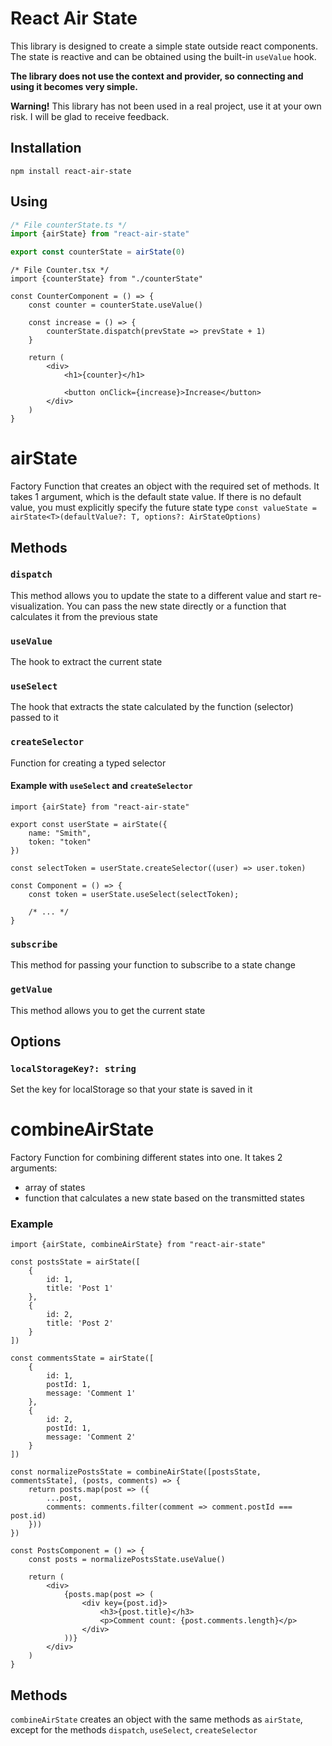 # React Air State

This library is designed to create a simple state outside react components.
The state is reactive and can be obtained using the built-in `useValue` hook.

**The library does not use the context and provider, so connecting and using it becomes very simple.**

**Warning!** This library has not been used in a real project, use it at your own risk. I will be glad to receive feedback.

## Installation

```npm
npm install react-air-state
```

## Using

```ts
/* File counterState.ts */
import {airState} from "react-air-state"

export const counterState = airState(0)
```

```tsx
/* File Counter.tsx */
import {counterState} from "./counterState"

const CounterComponent = () => {
    const counter = counterState.useValue()

    const increase = () => {
        counterState.dispatch(prevState => prevState + 1)
    }
    
    return (
        <div>
            <h1>{counter}</h1>
            
            <button onClick={increase}>Increase</button>
        </div>
    )
}
```


# airState

Factory Function that creates an object with the required set of methods.
It takes 1 argument, which is the default state value.
If there is no default value, you must explicitly specify the future state type
`const valueState = airState<T>(defaultValue?: T, options?: AirStateOptions)`

## Methods

### `dispatch`
This method allows you to update the state to a different value and start re-visualization. You can pass the new state directly or a function that calculates it from the previous state

### `useValue`
The hook to extract the current state

### `useSelect`
The hook that extracts the state calculated by the function (selector) passed to it

### `createSelector`
Function for creating a typed selector

#### Example with `useSelect` and `createSelector`

```tsx
import {airState} from "react-air-state"

export const userState = airState({
    name: "Smith",
    token: "token"
})

const selectToken = userState.createSelector((user) => user.token)

const Component = () => {
    const token = userState.useSelect(selectToken);
    
    /* ... */
}
```

### `subscribe`
This method for passing your function to subscribe to a state change

### `getValue`
This method allows you to get the current state

## Options

### `localStorageKey?: string`
Set the key for localStorage so that your state is saved in it

# combineAirState

Factory Function for combining different states into one. It takes 2 arguments:
- array of states
- function that calculates a new state based on the transmitted states

### Example

```tsx
import {airState, combineAirState} from "react-air-state"

const postsState = airState([
    {
        id: 1,
        title: 'Post 1'
    },
    {
        id: 2,
        title: 'Post 2'
    }
])

const commentsState = airState([
    {
        id: 1,
        postId: 1,
        message: 'Comment 1'
    },
    {
        id: 2,
        postId: 1,
        message: 'Comment 2'
    }
])

const normalizePostsState = combineAirState([postsState, commentsState], (posts, comments) => {
    return posts.map(post => ({
        ...post,
        comments: comments.filter(comment => comment.postId === post.id)
    }))
})

const PostsComponent = () => {
    const posts = normalizePostsState.useValue()
    
    return (
        <div>
            {posts.map(post => (
                <div key={post.id}>
                    <h3>{post.title}</h3>
                    <p>Comment count: {post.comments.length}</p>
                </div>
            ))}
        </div>
    )
}
```

## Methods

`combineAirState` creates an object with the same methods as `airState`, except for the methods `dispatch`, `useSelect`, `createSelector`
